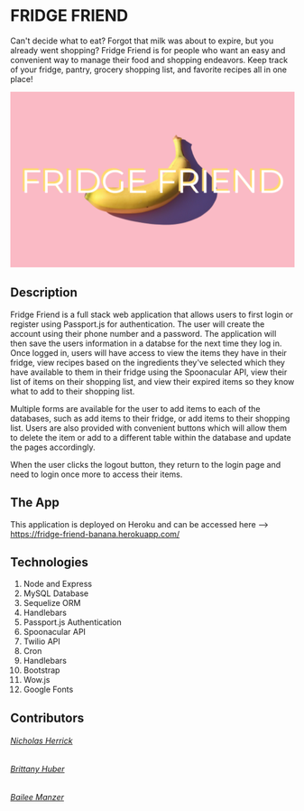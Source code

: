 # FRIDGE FRIEND
Can't decide what to eat? Forgot that milk was about to expire, but you already went shopping? Fridge Friend is for people who want an easy and convenient way to manage their food and shopping endeavors. Keep track of your fridge, pantry, grocery shopping list, and favorite recipes all in one place!

![image](public/images/README.png)

## Description

Fridge Friend is a full stack web application that allows users to first login or register using Passport.js for authentication. The user will create the account using their phone number and a password. The application will then save the users information in a databse for the next time they log in. Once logged in, users will have access to view the items they have in their fridge, view recipes based on the ingredients they've selected which they have available to them in their fridge using the Spoonacular API, view their list of items on their shopping list, and view their expired items so they know what to add to their shopping list. 

Multiple forms are available for the user to add items to each of the databases, such as add items to their fridge, or add items to their shopping list. Users are also provided with convenient buttons which will allow them to delete the item or add to a different table within the database and update the pages accordingly. 

When the user clicks the logout button, they return to the login page and need to login once more to access their items. 

## The App
This application is deployed on Heroku and can be accessed here --> https://fridge-friend-banana.herokuapp.com/

## Technologies
1. Node and Express
2. MySQL Database
3. Sequelize ORM
4. Handlebars
5. Passport.js Authentication
6. Spoonacular API
7. Twilio API
8. Cron
9. Handlebars
10. Bootstrap
11. Wow.js
12. Google Fonts

## Contributors
###### [Nicholas Herrick](https://github.com/nicholasherrick)
###### [Brittany Huber](https://github.com/bhuber23)
###### [Bailee Manzer](https://github.com/baileemmanzer)
